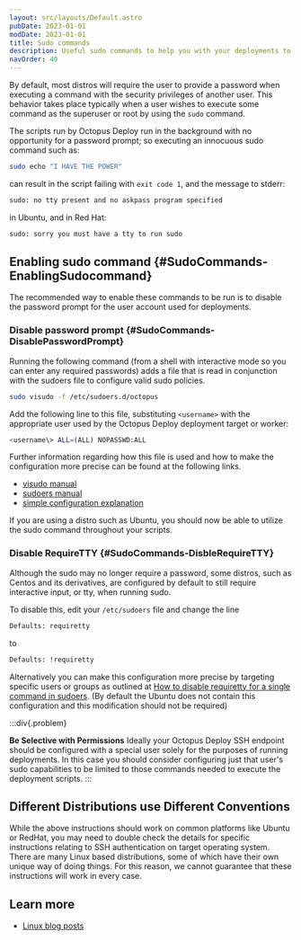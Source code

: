 ```yaml
---
layout: src/layouts/Default.astro
pubDate: 2023-01-01
modDate: 2023-01-01
title: Sudo commands
description: Useful sudo commands to help you with your deployments to SSH Targets.
navOrder: 40
---
```


By default, most distros will require the user to provide a password when executing a command with the security privileges of another user. This behavior takes place typically when a user wishes to execute some command as the superuser or root by using the `sudo` command.

The scripts run by Octopus Deploy run in the background with no opportunity for a password prompt; so executing an innocuous sudo command such as:

```bash
sudo echo "I HAVE THE POWER"
```

can result in the script failing with `exit code 1`, and the message to stderr:

```bash
sudo: no tty present and no askpass program specified
```

in Ubuntu, and in Red Hat:

```bash
sudo: sorry you must have a tty to run sudo
```

## Enabling sudo command {#SudoCommands-EnablingSudocommand}

The recommended way to enable these commands to be run is to disable the password prompt for the user account used for deployments.

### Disable password prompt {#SudoCommands-DisablePasswordPrompt}

Running the following command (from a shell with interactive mode so you can enter any required passwords) adds a file that is read in conjunction with the sudoers file to configure valid sudo policies.

```bash
sudo visudo -f /etc/sudoers.d/octopus
```

Add the following line to this file, substituting `<username>` with the appropriate user used by the Octopus Deploy deployment target or worker:

```bash
<username\> ALL=(ALL) NOPASSWD:ALL
```

Further information regarding how this file is used and how to make the configuration more precise can be found at the following links.

- [visudo manual](http://www.sudo.ws/man/1.8.13/visudo.man.html)
- [sudoers manual](http://www.sudo.ws/man/1.8.13/sudoers.man.html)
- [simple configuration explanation](http://superuser.com/questions/357467/what-do-the-alls-in-the-line-admin-all-all-all-in-ubuntus-etc-sudoers#357472)

If you are using a distro such as Ubuntu, you should now be able to utilize the sudo command throughout your scripts.

### Disable RequireTTY {#SudoCommands-DisbleRequireTTY}

Although the sudo may no longer require a password, some distros, such as Centos and its derivatives, are configured by default to still require interactive input, or tty, when running sudo.

To disable this, edit your `/etc/sudoers` file and change the line

```bash
Defaults: requiretty
```

to

```bash
Defaults: !requiretty
```

Alternatively you can make this configuration more precise by targeting specific users or groups as outlined at [How to disable requiretty for a single command in sudoers](http://unix.stackexchange.com/questions/79960/how-to-disable-requiretty-for-a-single-command-in-sudoers).
(By default the Ubuntu does not contain this configuration and this modification should not be required)

:::div{.problem}

**Be Selective with Permissions**
Ideally your Octopus Deploy SSH endpoint should be configured with a special user solely for the purposes of running deployments. In this case you should consider configuring just that user's sudo capabilities to be limited to those commands needed to execute the deployment scripts.
:::

## Different Distributions use Different Conventions

While the above instructions should work on common platforms like Ubuntu or RedHat, you may need to double check the details for specific instructions relating to SSH authentication on target operating system. There are many Linux based distributions, some of which have their own unique way of doing things. For this reason, we cannot guarantee that these instructions will work in every case.

## Learn more

- [Linux blog posts](https://octopus.com/blog/tag/linux/1)